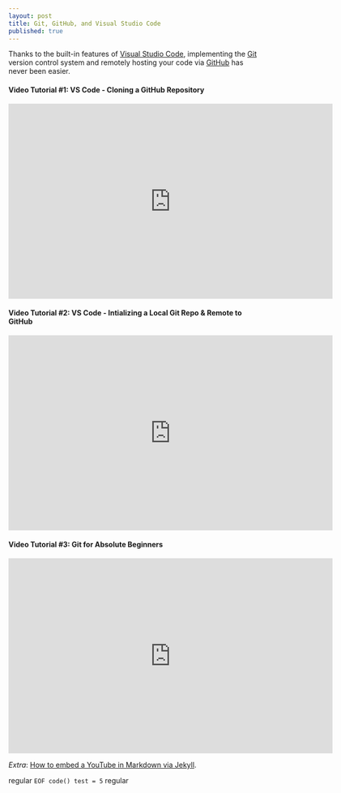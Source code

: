 ```yaml
---
layout: post
title: Git, GitHub, and Visual Studio Code
published: true
---
```

Thanks to the built-in features of [Visual Studio Code](https://code.visualstudio.com/), implementing the [Git](https://git-scm.com/) version control system and remotely hosting your code via [GitHub](https://github.com/) has never been easier.

#### Video Tutorial #1: VS Code - Cloning a GitHub Repository
<iframe width="640" height="385"
src="https://www.youtube.com/embed/9cMWR-EGFuY" 
frameborder="0"
allow="accelerometer; autoplay; encrypted-media; gyroscope; picture-in-picture" 
allowfullscreen></iframe>

#### Video Tutorial #2: VS Code - Intializing a Local Git Repo & Remote to GitHub
<iframe width="640" height="385"
src="https://www.youtube.com/embed/I7WfxhF2wEg"
frameborder="0" 
allow="accelerometer; autoplay; encrypted-media; gyroscope; picture-in-picture" 
allowfullscreen></iframe>

#### Video Tutorial #3: Git for Absolute Beginners
<iframe width="640" height="385"
src="https://www.youtube.com/embed/MUQfKFzIOeU"
frameborder="0"
allow="accelerometer; autoplay; encrypted-media; gyroscope; picture-in-picture"
allowfullscreen></iframe>

*Extra*: [How to embed a YouTube in Markdown via Jekyll](https://stackoverflow.com/questions/11804820/embed-a-youtube-video).

regular ```EOF code() test = 5``` regular